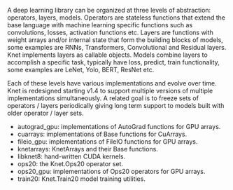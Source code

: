 A deep learning library can be organized at three levels of abstraction: operators, layers,
models. Operators are stateless functions that extend the base language with machine
learning specific functions such as convolutions, losses, activation functions etc. Layers
are functions with weight arrays and/or internal state that form the building blocks of
models, some examples are RNNs, Transformers, Convolutional and Residual layers. Knet
implements layers as callable objects. Models combine layers to accomplish a specific task,
typically have loss, predict, train functionality, some examples are LeNet, Yolo, BERT,
ResNet etc.

Each of these levels have various implementations and evolve over time. Knet is redesigned
starting v1.4 to support multiple versions of multiple implementations simultaneously. A
related goal is to freeze sets of operators / layers periodically giving long term support
to models built with older operator / layer sets.

* autograd_gpu: implementations of AutoGrad functions for GPU arrays.
* cuarrays: implementations of Base functions for CuArrays.
* fileio_gpu: implementations of FileIO functions for GPU arrays.
* knetarrays: KnetArrays and their Base functions.
* libknet8: hand-written CUDA kernels.
* ops20: the Knet.Ops20 operator set.
* ops20_gpu: implementations of Ops20 operators for GPU arrays.
* train20: Knet.Train20 model training utilities.
